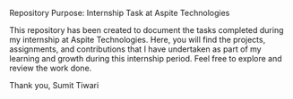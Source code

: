 Repository Purpose: Internship Task at Aspite Technologies

This repository has been created to document the tasks completed during my internship at Aspite Technologies. Here, you will find the projects, assignments, and contributions that I have undertaken as part of my learning and growth during this internship period. Feel free to explore and review the work done.

Thank you,
Sumit Tiwari
